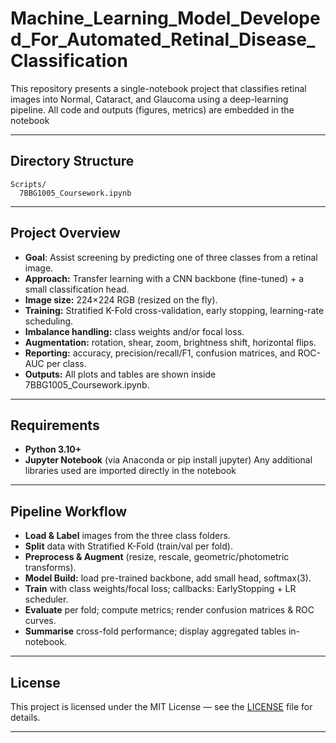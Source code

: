 # Machine_Learning_Model_Developed_For_Automated_Retinal_Disease_Classification

This repository presents a single-notebook project that classifies retinal images into Normal, Cataract, and Glaucoma using a deep-learning pipeline. All code and outputs (figures, metrics) are embedded in the notebook

---

## Directory Structure

```
Scripts/
  7BBG1005_Coursework.ipynb
```

---

## Project Overview

- **Goal**: Assist screening by predicting one of three classes from a retinal image.
- **Approach:** Transfer learning with a CNN backbone (fine-tuned) + a small classification head.
- **Image size:** 224×224 RGB (resized on the fly).
- **Training:** Stratified K-Fold cross-validation, early stopping, learning-rate scheduling.
- **Imbalance handling:** class weights and/or focal loss.
- **Augmentation:** rotation, shear, zoom, brightness shift, horizontal flips.
- **Reporting:** accuracy, precision/recall/F1, confusion matrices, and ROC-AUC per class.
- **Outputs:** All plots and tables are shown inside 7BBG1005_Coursework.ipynb.

---

## Requirements

- **Python 3.10+**
- **Jupyter Notebook** (via Anaconda or pip install jupyter) Any additional libraries used are imported directly in the notebook

---

## Pipeline Workflow

- **Load & Label** images from the three class folders.
- **Split** data with Stratified K-Fold (train/val per fold).
- **Preprocess & Augment** (resize, rescale, geometric/photometric transforms).
- **Model Build:** load pre-trained backbone, add small head, softmax(3).
- **Train** with class weights/focal loss; callbacks: EarlyStopping + LR scheduler.
- **Evaluate** per fold; compute metrics; render confusion matrices & ROC curves.
- **Summarise** cross-fold performance; display aggregated tables in-notebook.

---

## License

This project is licensed under the MIT License — see the [LICENSE](LICENSE) file for details.

---
